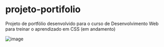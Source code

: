 # projeto-portifolio
Projeto de portfólio desenvolvido para o curso de Desenvolvimento Web para treinar o aprendizado em CSS (em andamento)

![image](https://user-images.githubusercontent.com/102427205/172716577-933bcfb4-6e73-4764-9eb7-0d9325887608.png)

